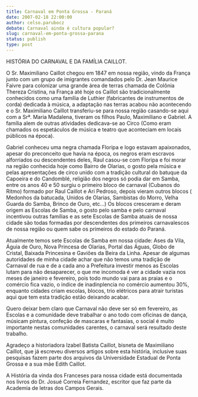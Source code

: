 ```yaml
---
title: Carnaval em Ponta Grossa - Paraná
date: 2007-02-18 22:00:00
author: celso.parubocz
debate: Carnaval ainda é cultura popular?
slug: carnaval-em-ponta-grossa-parana
status: publish 
type: post
---
```


  

  

HISTÓRIA DO CARNAVAL E DA FAMÍLIA CAILLOT.  

  

O Sr. Maximiliano Caillot chegou em 1847 em nossa região, vindo da França junto com um grupo de imigrantes comandados pelo Dr. Jean Maurice Faivre para colonizar uma grande área de terras chamada de Colônia Thereza Cristina, na França até hoje os Caillot são tradicionalmente conhecidos como uma família de Luthier (fabricantes de instrumentos de corda) dedicada à música, a adaptação nas terras acabou não acontecendo e o Sr. Maximiliano Caillot transferiu-se para nossa região casando-se aqui com a Srª. Maria Madalena, tiveram os filhos Paulo, Maximiliano e Gabriel. A família alem de outras atividades dedicava-se ao Circo (Como eram chamados os espetáculos de música e teatro que aconteciam em locais públicos na época).   

Gabriel conheceu uma negra chamada Floripa e logo estavam apaixonados, apesar do preconceito que havia na época, os negros eram escravos alforriados ou descendentes deles, Raul casou-se com Floripa e foi morar na região conhecida hoje como Bairro de Olarias, o gosto pela música e pelas apresentações de circo unido com a tradição cultural do batuque da Capoeira e do Candomblé, religião dos negros só podia dar em Samba, entre os anos 40 e 50 surgiu o primeiro bloco de carnaval (Cubanos do Ritmo) formado por Raul Caillot e Ari Pedroso, depois vieram outros blocos ( Medonhos da batucada, Unidos de Olarias, Sambistas do Morro, Velha Guarda do Samba, Brinco de Ouro, etc...) Os blocos cresceram e deram origem as Escolas de Samba, o gosto pelo samba e pelo carnaval incentivou outras famílias e as sete Escolas de Samba atuais de nossa cidade são todas formadas por descendentes dos primeiros carnavalescos de nossa região ou quem sabe os primeiros do estado do Paraná.  

Atualmente temos sete Escolas de Samba em nossa cidade: Ases da Vila, Águia de Ouro, Nova Princesa de Olarias, Portal das Águas, Globo de Cristal, Baixada Princesina e Gaviões da Beira da Linha. Apesar de algumas autoridades de minha cidade achar que não temos uma tradição de Carnaval de rua e de a cada ano a Prefeitura investir menos as Escolas lutam para não desaparecer, o que me incomoda é ver a cidade vazia nos meses de janeiro e fevereiro, pois todo mundo vai para as praias e o comércio fica vazio, o indice de inadinplencia no comércio aumentou 30%, enquanto cidades criam escolas, blocos, trio elétricos para atrair turistas aqui que tem esta tradição estão deixando acabar.  

Quero deixar bem claro que Carnaval não deve ser só em fevereiro, as Escolas e a comunidade deve trabalhar o ano todo com oficinas de dança, músicam pintura, confeção de mascaras e fantasias, o social é muito importante nestas comunidades carentes, o carnaval será resultado deste trabalho.  

Agradeço a historiadora Izabel Batista Caillot, bisneta de Maximiliano Caillot, que já escreveu diversos artigos sobre esta história, inclusive suas pesquisas fazem parte dos arquivos da Universidade Estadual de Ponta Grossa e a sua mãe Edith Caillot.  

A História da vinda dos Franceses para nossa cidade está documentada nos livros do Dr. Josué Correia Fernandez, escritor que faz parte da Academia de letras dos Campos Gerais.
